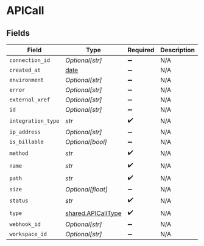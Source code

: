 # APICall


## Fields

| Field                                                                | Type                                                                 | Required                                                             | Description                                                          |
| -------------------------------------------------------------------- | -------------------------------------------------------------------- | -------------------------------------------------------------------- | -------------------------------------------------------------------- |
| `connection_id`                                                      | *Optional[str]*                                                      | :heavy_minus_sign:                                                   | N/A                                                                  |
| `created_at`                                                         | [date](https://docs.python.org/3/library/datetime.html#date-objects) | :heavy_minus_sign:                                                   | N/A                                                                  |
| `environment`                                                        | *Optional[str]*                                                      | :heavy_minus_sign:                                                   | N/A                                                                  |
| `error`                                                              | *Optional[str]*                                                      | :heavy_minus_sign:                                                   | N/A                                                                  |
| `external_xref`                                                      | *Optional[str]*                                                      | :heavy_minus_sign:                                                   | N/A                                                                  |
| `id`                                                                 | *Optional[str]*                                                      | :heavy_minus_sign:                                                   | N/A                                                                  |
| `integration_type`                                                   | *str*                                                                | :heavy_check_mark:                                                   | N/A                                                                  |
| `ip_address`                                                         | *Optional[str]*                                                      | :heavy_minus_sign:                                                   | N/A                                                                  |
| `is_billable`                                                        | *Optional[bool]*                                                     | :heavy_minus_sign:                                                   | N/A                                                                  |
| `method`                                                             | *str*                                                                | :heavy_check_mark:                                                   | N/A                                                                  |
| `name`                                                               | *str*                                                                | :heavy_check_mark:                                                   | N/A                                                                  |
| `path`                                                               | *str*                                                                | :heavy_check_mark:                                                   | N/A                                                                  |
| `size`                                                               | *Optional[float]*                                                    | :heavy_minus_sign:                                                   | N/A                                                                  |
| `status`                                                             | *str*                                                                | :heavy_check_mark:                                                   | N/A                                                                  |
| `type`                                                               | [shared.APICallType](../../models/shared/apicalltype.md)             | :heavy_check_mark:                                                   | N/A                                                                  |
| `webhook_id`                                                         | *Optional[str]*                                                      | :heavy_minus_sign:                                                   | N/A                                                                  |
| `workspace_id`                                                       | *Optional[str]*                                                      | :heavy_minus_sign:                                                   | N/A                                                                  |